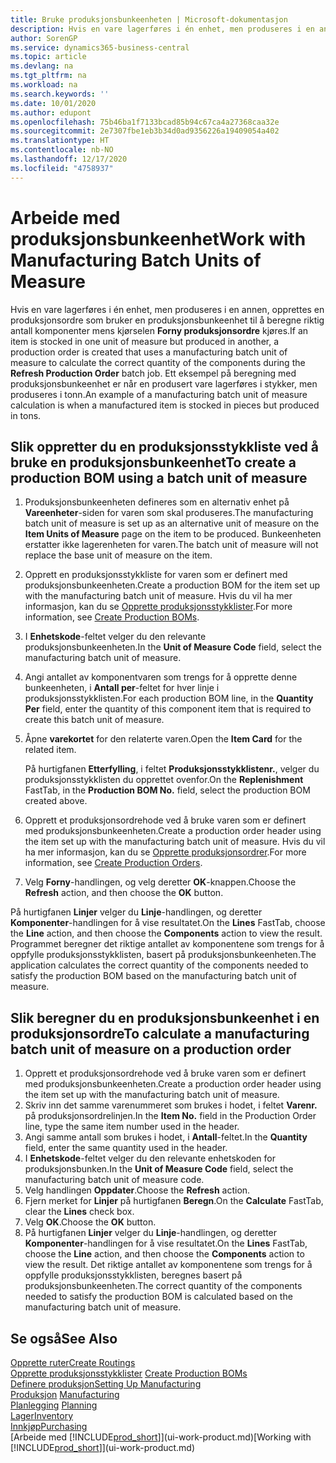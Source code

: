```yaml
---
title: Bruke produksjonsbunkeenheten | Microsoft-dokumentasjon
description: Hvis en vare lagerføres i én enhet, men produseres i en annen, må produksjonsordren bruke en produksjonsbunkeenhet til å beregne riktig antall komponenter. Ett eksempel på beregning med produksjonsbunkeenhet er når en produsert vare lagerføres i stykker, men produseres i tonn.
author: SorenGP
ms.service: dynamics365-business-central
ms.topic: article
ms.devlang: na
ms.tgt_pltfrm: na
ms.workload: na
ms.search.keywords: ''
ms.date: 10/01/2020
ms.author: edupont
ms.openlocfilehash: 75b46ba1f7133bcad85b94c67ca4a27368caa32e
ms.sourcegitcommit: 2e7307fbe1eb3b34d0ad9356226a19409054a402
ms.translationtype: HT
ms.contentlocale: nb-NO
ms.lasthandoff: 12/17/2020
ms.locfileid: "4758937"
---
```

# <a name="work-with-manufacturing-batch-units-of-measure"></a><span data-ttu-id="8d210-104">Arbeide med produksjonsbunkeenhet</span><span class="sxs-lookup"><span data-stu-id="8d210-104">Work with Manufacturing Batch Units of Measure</span></span>
<span data-ttu-id="8d210-105">Hvis en vare lagerføres i én enhet, men produseres i en annen, opprettes en produksjonsordre som bruker en produksjonsbunkeenhet til å beregne riktig antall komponenter mens kjørselen **Forny produksjonsordre** kjøres.</span><span class="sxs-lookup"><span data-stu-id="8d210-105">If an item is stocked in one unit of measure but produced in another, a production order is created that uses a manufacturing batch unit of measure to calculate the correct quantity of the components during the **Refresh Production Order** batch job.</span></span> <span data-ttu-id="8d210-106">Ett eksempel på beregning med produksjonsbunkeenhet er når en produsert vare lagerføres i stykker, men produseres i tonn.</span><span class="sxs-lookup"><span data-stu-id="8d210-106">An example of a manufacturing batch unit of measure calculation is when a manufactured item is stocked in pieces but produced in tons.</span></span>  

## <a name="to-create-a-production-bom-using-a-batch-unit-of-measure"></a><span data-ttu-id="8d210-107">Slik oppretter du en produksjonsstykkliste ved å bruke en produksjonsbunkeenhet</span><span class="sxs-lookup"><span data-stu-id="8d210-107">To create a production BOM using a batch unit of measure</span></span>  
1.  <span data-ttu-id="8d210-108">Produksjonsbunkeenheten defineres som en alternativ enhet på **Vareenheter**-siden for varen som skal produseres.</span><span class="sxs-lookup"><span data-stu-id="8d210-108">The manufacturing batch unit of measure is set up as an alternative unit of measure on the **Item Units of Measure** page on the item to be produced.</span></span> <span data-ttu-id="8d210-109">Bunkeenheten erstatter ikke lagerenheten for varen.</span><span class="sxs-lookup"><span data-stu-id="8d210-109">The batch unit of measure will not replace the base unit of measure on the item.</span></span>  
2.  <span data-ttu-id="8d210-110">Opprett en produksjonsstykkliste for varen som er definert med produksjonsbunkeenheten.</span><span class="sxs-lookup"><span data-stu-id="8d210-110">Create a production BOM for the item set up with the manufacturing batch unit of measure.</span></span> <span data-ttu-id="8d210-111">Hvis du vil ha mer informasjon, kan du se [Opprette produksjonsstykklister](production-how-to-create-production-boms.md).</span><span class="sxs-lookup"><span data-stu-id="8d210-111">For more information, see [Create Production BOMs](production-how-to-create-production-boms.md).</span></span>  
3.  <span data-ttu-id="8d210-112">I **Enhetskode**-feltet velger du den relevante produksjonsbunkeenheten.</span><span class="sxs-lookup"><span data-stu-id="8d210-112">In the **Unit of Measure Code** field, select the manufacturing batch unit of measure.</span></span>  
4.  <span data-ttu-id="8d210-113">Angi antallet av komponentvaren som trengs for å opprette denne bunkeenheten, i **Antall per**-feltet for hver linje i produksjonsstykklisten.</span><span class="sxs-lookup"><span data-stu-id="8d210-113">For each production BOM line, in the **Quantity Per** field, enter the quantity of this component item that is required to create this batch unit of measure.</span></span>  
5.  <span data-ttu-id="8d210-114">Åpne **varekortet** for den relaterte varen.</span><span class="sxs-lookup"><span data-stu-id="8d210-114">Open the **Item Card** for the related item.</span></span>  

    <span data-ttu-id="8d210-115">På hurtigfanen **Etterfylling**, i feltet **Produksjonsstykklistenr.**, velger du produksjonsstykklisten du opprettet ovenfor.</span><span class="sxs-lookup"><span data-stu-id="8d210-115">On the **Replenishment** FastTab, in the **Production BOM No.** field, select the production BOM created above.</span></span>  
6.  <span data-ttu-id="8d210-116">Opprett et produksjonsordrehode ved å bruke varen som er definert med produksjonsbunkeenheten.</span><span class="sxs-lookup"><span data-stu-id="8d210-116">Create a production order header using the item set up with the manufacturing batch unit of measure.</span></span> <span data-ttu-id="8d210-117">Hvis du vil ha mer informasjon, kan du se [Opprette produksjonsordrer](production-how-to-create-production-orders.md).</span><span class="sxs-lookup"><span data-stu-id="8d210-117">For more information, see [Create Production Orders](production-how-to-create-production-orders.md).</span></span>  
7.  <span data-ttu-id="8d210-118">Velg **Forny**-handlingen, og velg deretter **OK**-knappen.</span><span class="sxs-lookup"><span data-stu-id="8d210-118">Choose the **Refresh** action, and then choose  the **OK** button.</span></span>  

<span data-ttu-id="8d210-119">På hurtigfanen **Linjer** velger du **Linje**-handlingen, og deretter **Komponenter**-handlingen for å vise resultatet.</span><span class="sxs-lookup"><span data-stu-id="8d210-119">On the **Lines** FastTab, choose the **Line** action, and then choose the **Components** action to view the result.</span></span> <span data-ttu-id="8d210-120">Programmet beregner det riktige antallet av komponentene som trengs for å oppfylle produksjonsstykklisten, basert på produksjonsbunkeenheten.</span><span class="sxs-lookup"><span data-stu-id="8d210-120">The application calculates the correct quantity of the components needed to satisfy the production BOM based on the manufacturing batch unit of measure.</span></span>  

## <a name="to-calculate-a-manufacturing-batch-unit-of-measure-on-a-production-order"></a><span data-ttu-id="8d210-121">Slik beregner du en produksjonsbunkeenhet i en produksjonsordre</span><span class="sxs-lookup"><span data-stu-id="8d210-121">To calculate a manufacturing batch unit of measure on a production order</span></span>  
1.  <span data-ttu-id="8d210-122">Opprett et produksjonsordrehode ved å bruke varen som er definert med produksjonsbunkeenheten.</span><span class="sxs-lookup"><span data-stu-id="8d210-122">Create a production order header using the item set up with the manufacturing batch unit of measure.</span></span>  
2.  <span data-ttu-id="8d210-123">Skriv inn det samme varenummeret som brukes i hodet, i feltet **Varenr.** på produksjonsordrelinjen.</span><span class="sxs-lookup"><span data-stu-id="8d210-123">In the **Item No.** field in the Production Order line, type the same item number used in the header.</span></span>  
3.  <span data-ttu-id="8d210-124">Angi samme antall som brukes i hodet, i **Antall**-feltet.</span><span class="sxs-lookup"><span data-stu-id="8d210-124">In the **Quantity** field, enter the same quantity used in the header.</span></span>  
4.  <span data-ttu-id="8d210-125">I **Enhetskode**-feltet velger du den relevante enhetskoden for produksjonsbunken.</span><span class="sxs-lookup"><span data-stu-id="8d210-125">In the **Unit of Measure Code** field, select the manufacturing batch unit of measure code.</span></span>  
5.  <span data-ttu-id="8d210-126">Velg handlingen **Oppdater**.</span><span class="sxs-lookup"><span data-stu-id="8d210-126">Choose the **Refresh** action.</span></span>
6.  <span data-ttu-id="8d210-127">Fjern merket for **Linjer** på hurtigfanen **Beregn**.</span><span class="sxs-lookup"><span data-stu-id="8d210-127">On the **Calculate** FastTab, clear the **Lines** check box.</span></span>  
7.  <span data-ttu-id="8d210-128">Velg **OK**.</span><span class="sxs-lookup"><span data-stu-id="8d210-128">Choose the **OK** button.</span></span>  
8.  <span data-ttu-id="8d210-129">På hurtigfanen **Linjer** velger du **Linje**-handlingen, og deretter **Komponenter**-handlingen for å vise resultatet.</span><span class="sxs-lookup"><span data-stu-id="8d210-129">On the **Lines** FastTab, choose the **Line** action, and then choose the **Components** action to view the result.</span></span> <span data-ttu-id="8d210-130">Det riktige antallet av komponentene som trengs for å oppfylle produksjonsstykklisten, beregnes basert på produksjonsbunkeenheten.</span><span class="sxs-lookup"><span data-stu-id="8d210-130">The correct quantity of the components needed to satisfy the production BOM is calculated based on the manufacturing batch unit of measure.</span></span>  

## <a name="see-also"></a><span data-ttu-id="8d210-131">Se også</span><span class="sxs-lookup"><span data-stu-id="8d210-131">See Also</span></span>  
[<span data-ttu-id="8d210-132">Opprette ruter</span><span class="sxs-lookup"><span data-stu-id="8d210-132">Create Routings</span></span>](production-how-to-create-routings.md)  
<span data-ttu-id="8d210-133">[Opprette produksjonsstykklister](production-how-to-create-production-boms.md)   </span><span class="sxs-lookup"><span data-stu-id="8d210-133">[Create Production BOMs](production-how-to-create-production-boms.md)   </span></span>  
[<span data-ttu-id="8d210-134">Definere produksjon</span><span class="sxs-lookup"><span data-stu-id="8d210-134">Setting Up Manufacturing</span></span>](production-configure-production-processes.md)  
<span data-ttu-id="8d210-135">[Produksjon](production-manage-manufacturing.md)  </span><span class="sxs-lookup"><span data-stu-id="8d210-135">[Manufacturing](production-manage-manufacturing.md)  </span></span>  
<span data-ttu-id="8d210-136">[Planlegging](production-planning.md) </span><span class="sxs-lookup"><span data-stu-id="8d210-136">[Planning](production-planning.md) </span></span>  
[<span data-ttu-id="8d210-137">Lager</span><span class="sxs-lookup"><span data-stu-id="8d210-137">Inventory</span></span>](inventory-manage-inventory.md)  
[<span data-ttu-id="8d210-138">Innkjøp</span><span class="sxs-lookup"><span data-stu-id="8d210-138">Purchasing</span></span>](purchasing-manage-purchasing.md)  
<span data-ttu-id="8d210-139">[Arbeide med [!INCLUDE[prod_short](includes/prod_short.md)]](ui-work-product.md)</span><span class="sxs-lookup"><span data-stu-id="8d210-139">[Working with [!INCLUDE[prod_short](includes/prod_short.md)]](ui-work-product.md)</span></span>  

